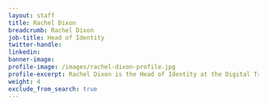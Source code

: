 ```yaml
---
layout: staff
title: Rachel Dixon
breadcrumb: Rachel Dixon
job-title: Head of Identity
twitter-handle:
linkedin:
banner-image:
profile-image: /images/rachel-dixon-profile.jpg
profile-excerpt: Rachel Dixon is the Head of Identity at the Digital Transformation Office.
weight: 4
exclude_from_search: true
---
```

